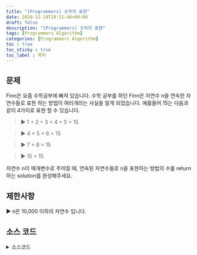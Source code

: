 ```yaml
---
title: "[Programmers] 숫자의 표현"
date: 2020-12-19T18:31:46+09:00
draft: false
description: "[Programmers] 숫자의 표현"
tags: [Programmers Algorithm]
categories: [Programmers Algorithm]
toc : true
toc_sticky : true
toc_label : 목차
---
```

## 문제 
Finn은 요즘 수학공부에 빠져 있습니다. 수학 공부를 하던 Finn은 자연수 n을 연속한 자연수들로 표현 하는 방법이 여러개라는 사실을 알게 되었습니다. 예를들어 15는 다음과 같이 4가지로 표현 할 수 있습니다.

 > ▶  1 + 2 + 3 + 4 + 5 = 15

 > ▶  4 + 5 + 6 = 15

 > ▶  7 + 8 = 15

 > ▶  15 = 15
 
자연수 n이 매개변수로 주어질 때, 연속된 자연수들로 n을 표현하는 방법의 수를 return하는 solution를 완성해주세요.

## 제한사항
  ▶  n은 10,000 이하의 자연수 입니다.

## 소스 코드

<details>
<summary>소스코드</summary>
<div markdown="1">

```java
class Solution {
    public int solution(int n) {
        int answer = 0;
        int sum;
        
        for(int i = 1; i <= n; i++){
            sum = 0;
            for(int j = i; j <= n; j++){
                sum += j;
                if(sum==n){
                    answer++;
                    break;
                }else if(sum > n)
                    break;
            }
        }
        return answer;
    }
}
```
</div>
</details>